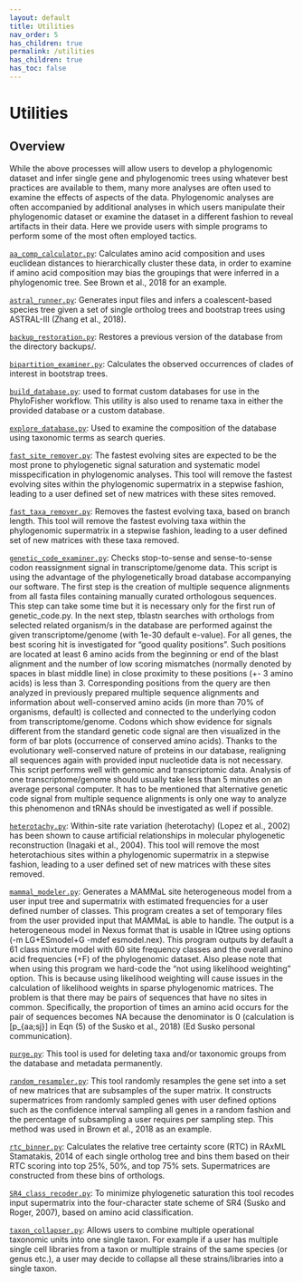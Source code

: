 ```yaml
---
layout: default
title: Utilities
nav_order: 5
has_children: true
permalink: /utilities
has_children: true
has_toc: false
---
```


# Utilities
## Overview
While the above processes will allow users to develop a phylogenomic dataset and infer single gene and phylogenomic trees using whatever best practices are available to them, many more analyses are often used to examine the effects of aspects of the data. Phylogenomic analyses are often accompanied by additional analyses in which users manipulate their phylogenomic dataset or examine the dataset in a different fashion to reveal artifacts in their data. Here we provide users with simple programs to perform some of the most often employed tactics.

[`aa_comp_calculator.py`](https://thebrownlab.github.io/phylofisher-pages/utilities/aa-comp-calculator): Calculates amino acid composition and uses euclidean distances to hierarchically cluster these data, in order to examine if amino acid composition may bias the groupings that were inferred in a phylogenomic tree. See Brown et al., 2018 for an example.

[`astral_runner.py`](https://thebrownlab.github.io/phylofisher-pages/utilities/astral-runner): Generates input files and infers a coalescent-based species tree given a set of single ortholog trees and bootstrap trees using ASTRAL-III (Zhang et al., 2018).

[`backup_restoration.py`](https://thebrownlab.github.io/phylofisher-pages/utilities/backup-restoration): Restores a previous version of the database from the directory backups/.

[`bipartition_examiner.py`](https://thebrownlab.github.io/phylofisher-pages/utilities/bipartition-examiner): Calculates the observed occurrences of clades of interest in bootstrap trees.

[`build_database.py`](https://thebrownlab.github.io/phylofisher-pages/utilities/build-database): used to format custom databases for use in the PhyloFisher workflow. This utility is also used to rename taxa in either the provided database or a custom database.

[`explore_database.py`](https://thebrownlab.github.io/phylofisher-pages/utilities/explore-database): Used to examine the composition of the database using taxonomic terms as search queries.

[`fast_site_remover.py`](https://thebrownlab.github.io/phylofisher-pages/utilities/fast-site-remover): The fastest evolving sites are expected to be the most prone to phylogenetic signal saturation and systematic model misspecification in phylogenomic analyses. This tool will remove the fastest evolving sites within the phylogenomic supermatrix in a stepwise fashion, leading to a user defined set of new matrices with these sites removed.

[`fast_taxa_remover.py`](https://thebrownlab.github.io/phylofisher-pages/utilities/fast-taxa-remover): Removes the fastest evolving taxa, based on branch length. This tool will remove the fastest evolving taxa within the phylogenomic supermatrix in a stepwise fashion, leading to a user defined set of new matrices with these taxa removed.

[`genetic_code_examiner.py`](https://thebrownlab.github.io/phylofisher-pages/utilities/genetic-code-examiner): Checks stop-to-sense and sense-to-sense codon reassignment signal in transcriptome/genome data. This script is using the advantage of the phylogenetically broad database accompanying our software. The first step is the creation of multiple sequence alignments from all fasta files containing manually curated orthologous sequences. This step can take some time but it is necessary only for the first run of genetic_code.py. In the next step, tblastn searches with orthologs from selected related organism/s in the database are performed against the given transcriptome/genome (with 1e-30 default e-value). For all genes, the best scoring hit is investigated for “good quality positions”. Such positions are located at least 6 amino acids from the beginning or end of the blast alignment and the number of low scoring mismatches (normally denoted by spaces in blast middle line) in close proximity to these positions (+- 3 amino acids) is less than 3. Corresponding positions from the query are then analyzed in previously prepared multiple sequence alignments and information about
well-conserved amino acids (in more than 70% of organisms, default) is collected and connected to the underlying codon from transcriptome/genome. Codons which show evidence for signals different from the standard genetic code signal are then visualized in the form of bar plots (occurrence of conserved amino acids). Thanks to the evolutionary well-conserved nature of proteins in our database, realigning all sequences again with provided input nucleotide data is not necessary. This script performs well with
genomic and transcriptomic data. Analysis of one transcriptome/genome should usually take less than 5 minutes on an average personal computer. It has to be mentioned that alternative genetic code signal from multiple sequence alignments is only one way to analyze this phenomenon and tRNAs should be investigated as well if possible.

[`heterotachy.py`](https://thebrownlab.github.io/phylofisher-pages/utilities/heterotachy): Within-site rate variation (heterotachy) (Lopez et al., 2002) has been shown to cause artificial relationships in molecular phylogenetic reconstruction (Inagaki et al., 2004). This tool will remove the most heterotachious sites within a phylogenomic supermatrix in a stepwise fashion, leading to a user defined set of new matrices with these sites removed.

[`mammal_modeler.py`](https://thebrownlab.github.io/phylofisher-pages/utilities/mammal-modeler): Generates a MAMMaL site heterogeneous model from a user input tree and
supermatrix with estimated frequencies for a user defined number of classes. This program creates a set of temporary files from the user provided input that MAMMaL is able to handle. The output is a heterogeneous model in Nexus format that is usable in IQtree using options (-m LG+ESmodel+G -mdef esmodel.nex). This program outputs by default a 61 class mixture model with 60 site frequency classes and the overall amino acid frequencies (+F) of the phylogenomic dataset. Also please note that when using this program we hard-code the “not using likelihood weighting” option. This is because using likelihood weighting will cause issues in the calculation of likelihood weights in sparse phylogenomic matrices. The problem is that there may be pairs of sequences that have no sites in common. Specifically, the proportion of times an amino acid occurs for the pair of sequences becomes NA because the denominator is 0 (calculation is [p_{aa;sj}] in Eqn (5) of the Susko et al., 2018) (Ed Susko personal communication).

[`purge.py`](https://thebrownlab.github.io/phylofisher-pages/utilities/purge): This tool is used for deleting taxa and/or taxonomic groups from the database and metadata permanently.

[`random_resampler.py`](https://thebrownlab.github.io/phylofisher-pages/utilities/random_resampler): This tool randomly resamples the gene set into a set of new matrices that are subsamples of the super matrix. It constructs supermatrices from randomly sampled genes with user defined options such as the confidence interval sampling all genes in a random fashion and the percentage of subsampling a user requires per sampling step. This method was used in Brown et al., 2018 as an example.

[`rtc_binner.py`](https://thebrownlab.github.io/phylofisher-pages/utilities/rtc_binner): Calculates the relative tree certainty score (RTC) in RAxML Stamatakis, 2014 of each single ortholog tree and bins them based on their RTC scoring into top 25%, 50%, and top 75% sets. Supermatrices are constructed from these bins of orthologs.

[`SR4_class_recoder.py`](https://thebrownlab.github.io/phylofisher-pages/utilities/SR4_class_recoder): To minimize phylogenetic saturation this tool recodes input supermatrix into the four-character state scheme of SR4 (Susko and Roger, 2007), based on amino acid classification.

[`taxon_collapser.py`](https://thebrownlab.github.io/phylofisher-pages/utilities/taxon_collapser): Allows users to combine multiple operational taxonomic units into one single taxon. For example if a user has multiple single cell libraries from a taxon or multiple strains of the same species (or genus etc.), a user may decide to collapse all these strains/libraries into a single taxon.